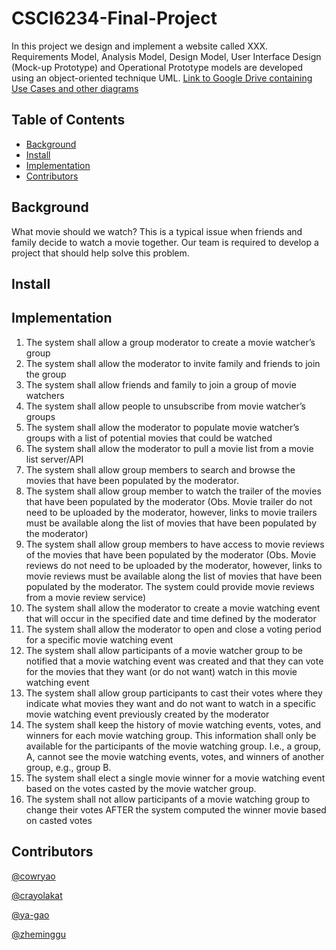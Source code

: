 # CSCI6234-Final-Project

In this project we design and implement a website called XXX. Requirements Model, Analysis Model, Design Model, User Interface Design (Mock-up Prototype) and	Operational Prototype models are developed using an object-oriented technique UML.
[Link to Google Drive containing Use Cases and other diagrams](https://drive.google.com/drive/folders/1Ni1juKaKFiFebxwaioT_gW00UZ_NRP8L?usp=sharing)

## Table of Contents

- [Background](#background)
- [Install](#install)
- [Implementation](#implementation)
- [Contributors](#contributors)

## Background

What movie should we watch? This is a typical issue when friends and family decide to watch a movie together. Our team is required to develop a project that should help solve this problem. 

## Install


## Implementation

1.	The system shall allow a group moderator to create a movie watcher’s group
2.	The system shall allow the moderator to invite family and friends to join the group
3.	The system shall allow friends and family to join a group of movie watchers
4.	The system shall allow people to unsubscribe from movie watcher’s groups
5.	The system shall allow the moderator to populate movie watcher’s groups with a list of potential movies that could be watched
6.	The system shall allow the moderator to pull a movie list from a movie list server/API
7.	The system shall allow group members to search and browse the movies that have been populated by the moderator.
8.	The system shall allow group member to watch the trailer of the movies that have been populated by the moderator (Obs. Movie trailer do not need to be uploaded by the moderator, however, links to movie trailers must be available along the list of movies that have been populated by the moderator)
9.	The system shall allow group members to have access to movie reviews of the movies that have been populated by the moderator (Obs. Movie reviews do not need to be uploaded by the moderator, however, links to movie reviews must be available along the list of movies that have been populated by the moderator. The system could provide movie reviews from a movie review service)
10.	The system shall allow the moderator to create a movie watching event that will occur in the specified date and time defined by the moderator
11.	The system shall allow the moderator to open and close a voting period for a specific movie watching event
12.	The system shall allow participants of a movie watcher group to be notified that a movie watching event was created and that they can vote for the movies that they want (or do not want) watch in this movie watching event
13.	The system shall allow group participants to cast their votes where they indicate what movies they want and do not want to watch in a specific movie watching event previously created by the moderator
14.	The system shall keep the history of movie watching events, votes, and winners for each movie watching group. This information shall only be available for the participants of the movie watching group. I.e., a group, A, cannot see the movie watching events, votes, and winners of another group, e.g., group B.
15.	The system shall elect a single movie winner for a movie watching event based on the votes casted by the movie watcher group.
16.	The system shall not allow participants of a movie watching group to change their votes AFTER the system computed the winner movie based on casted votes


## Contributors

[@cowryao](https://github.com/cowryao)

[@crayolakat](https://github.com/crayolakat)

[@ya-gao](https://github.com/ya-gao)

[@zheminggu](https://github.com/zheminggu)
